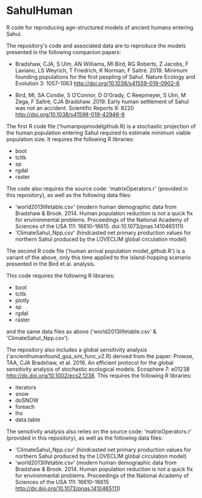 # SahulHuman
R code for reproducing age-structured models of ancient humans entering Sahul.

The repository's code and associated data are to reproduce the models presented in the following companion papers:

- Bradshaw, CJA, S Ulm, AN Williams, MI Bird, RG Roberts, Z Jacobs, F Laviano, LS Weyrich, T Friedrich, K Norman, F Saltré. 2019. Minimum founding populations for the first peopling of Sahul. Nature Ecology and Evolution 3: 1057-1063 http://doi.org/10.1038/s41559-019-0902-6

- Bird, MI, SA Condie, S O’Connor, D O’Grady, C Reepmeyer, S Ulm, M Zega, F Saltré, CJA Bradshaw. 2019. Early human settlement of Sahul was not an accident. Scientific Reports 9: 8220 http://doi.org/10.1038/s41598-019-42946-9

The first R code file ('humanpopmodelgithub.R) is a stochastic projection of the human population entering Sahul required to estimate minimum viable population size. It requires the following R libraries:

- boot
- tcltk
- sp
- rgdal
- raster

The code also requires the source code: 'matrixOperators.r' (provided in this repository), as well as the following data files:

- 'world2013lifetable.csv' (modern human demographic data from Bradshaw & Brook. 2014. Human population reduction is not a quick fix for environmental problems. Proceedings of the National Academy of Sciences of the USA 111: 16610–16615. doi:10.1073/pnas.1410465111)
- 'ClimateSahul_Npp.csv' (hindcasted net primary production values for northern Sahul produced by the LOVECLIM global circulation model)


The second R code file ('human arrival population model_github.R') is a variant of the above, only this time applied to the island-hopping scenario presented in the Bird et al. analysis.

This code requires the following R libraries:

- boot
- tcltk
- plotly
- sp
- rgdal
- raster

and the same data files as above ('world2013lifetable.csv' & 'ClimateSahul_Npp.csv').


The repository also includes a global sensitivity analysis ('ancienthumanfound_gsa_sim_func_v2.R) derived from the paper: Prowse, TAA, CJA Bradshaw, et al. 2016. An efficient protocol for the global sensitivity analysis of stochastic ecological models. Ecosphere 7: e01238 http://dx.doi.org/10.1002/ecs2.1238. This requires the following R libraries:

- iterators
- snow
- doSNOW
- foreach
- lhs
- data.table

The sensitivity analysis also relies on the source code: 'matrixOperators.r' (provided in this repository), as well as the following data files:

- 'ClimateSahul_Npp.csv' (hindcasted net primary production values for northern Sahul produced by the LOVECLIM global circulation model)
- 'world2013lifetable.csv' (modern human demographic data from Bradshaw & Brook. 2014. Human population reduction is not a quick fix for environmental problems. Proceedings of the National Academy of Sciences of the USA 111: 16610–16615 http://dx.doi.org/10.1073/pnas.1410465111)

